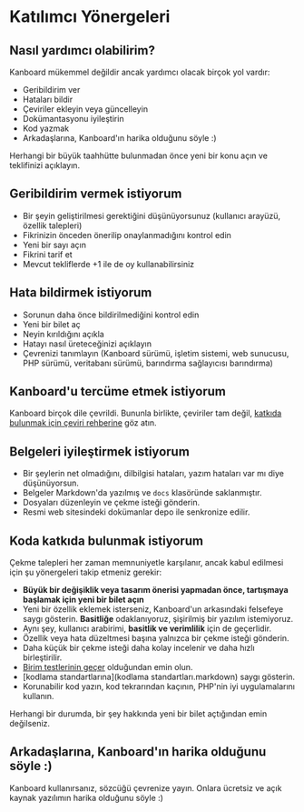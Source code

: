 Katılımcı Yönergeleri
======================

Nasıl yardımcı olabilirim?
---------------

Kanboard mükemmel değildir ancak yardımcı olacak birçok yol vardır:

- Geribildirim ver
- Hataları bildir
- Çeviriler ekleyin veya güncelleyin
- Dokümantasyonu iyileştirin
- Kod yazmak
- Arkadaşlarına, Kanboard'ın harika olduğunu söyle :)

Herhangi bir büyük taahhütte bulunmadan önce yeni bir konu açın ve teklifinizi açıklayın.

Geribildirim vermek istiyorum
-----------------------

- Bir şeyin geliştirilmesi gerektiğini düşünüyorsunuz (kullanıcı arayüzü, özellik talepleri)
- Fikrinizin önceden önerilip onaylanmadığını kontrol edin
- Yeni bir sayı açın
- Fikrini tarif et
- Mevcut tekliflerde +1 ile de oy kullanabilirsiniz

Hata bildirmek istiyorum
----------------------

- Sorunun daha önce bildirilmediğini kontrol edin
- Yeni bir bilet aç
- Neyin kırıldığını açıkla
- Hatayı nasıl üreteceğinizi açıklayın
- Çevrenizi tanımlayın (Kanboard sürümü, işletim sistemi, web sunucusu, PHP sürümü, veritabanı sürümü, barındırma sağlayıcısı barındırma)

Kanboard'u tercüme etmek istiyorum
----------------------------

Kanboard birçok dile çevrildi.
Bununla birlikte, çeviriler tam değil, [katkıda bulunmak için çeviri rehberine](https://kanboard.net/documentation/translations) göz atın.

Belgeleri iyileştirmek istiyorum
-----------------------------------

- Bir şeylerin net olmadığını, dilbilgisi hataları, yazım hataları var mı diye düşünüyorsun.
- Belgeler Markdown'da yazılmış ve `docs` klasöründe saklanmıştır.
- Dosyaları düzenleyin ve çekme isteği gönderin.
- Resmi web sitesindeki dokümanlar depo ile senkronize edilir.

Koda katkıda bulunmak istiyorum
--------------------------------

Çekme talepleri her zaman memnuniyetle karşılanır, ancak kabul edilmesi için şu yönergeleri takip etmeniz gerekir:

- **Büyük bir değişiklik veya tasarım önerisi yapmadan önce, tartışmaya başlamak için yeni bir bilet açın**
- Yeni bir özellik eklemek isterseniz, Kanboard'un arkasındaki felsefeye saygı gösterin. **Basitliğe** odaklanıyoruz, şişirilmiş bir yazılım istemiyoruz.
- Aynı şey, kullanıcı arabirimi, **basitlik ve verimlilik** için de geçerlidir.
- Özellik veya hata düzeltmesi başına yalnızca bir çekme isteği gönderin.
- Daha küçük bir çekme isteği daha kolay incelenir ve daha hızlı birleştirilir.
- [Birim testlerinin geçer](tests.markdown) olduğundan emin olun.
- [kodlama standartlarına](kodlama standartları.markdown) saygı gösterin.
- Korunabilir kod yazın, kod tekrarından kaçının, PHP'nin iyi uygulamalarını kullanın.

Herhangi bir durumda, bir şey hakkında yeni bir bilet açtığından emin değilseniz.

Arkadaşlarına, Kanboard'ın harika olduğunu söyle :)
---------------------------------------------

Kanboard kullanırsanız, sözcüğü çevrenize yayın.
Onlara ücretsiz ve açık kaynak yazılımın harika olduğunu söyle :)
